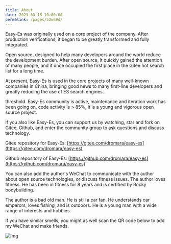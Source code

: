 ```yaml
---
title: About
date: 2023-03-18 10:00:00
permalink: /pages/52wa9d/
---
```


Easy-Es was originally used on a core project of the company. After production verifications, it began to be greatly transformed and fully integrated.

Open source, designed to help many developers around the world reduce the development burden. After open source, it quickly gained the attention of many people, and it once occupied the first place in the Gitee hot search list for a long time.

At present, Easy-Es is used in the core projects of many well-known companies in China, bringing good news to many first-line developers and greatly reducing the use of ES search engines.

threshold. Easy-Es community is active, maintenance and iteration work has been going on, code activity is > 85%, it is a young and vigorous open source project.

If you also like Easy-Es, you can support us by watching, star and fork on Gitee, Github, and enter the community group to ask questions and discuss technology.

Gitee repository for Easy-Es: [https://gitee.com/dromara/easy-es](https://gitee.com/dromara/easy-es)

Github repository of Easy-Es: [https://github.com/dromara/easy-es](https://github.com/dromara/easy-es)

You can also add the author's WeChat to communicate with the author about open source technologies, or discuss fitness issues. The author loves fitness. He has been in fitness for 8 years and is certified by Rocky bodybuilding.

The author is a bad old man. He is still a car fan. He understands car emperors, loves fishing, and is outdoors. He is a young man with a wide range of interests and hobbies.

If you have similar smells, you might as well scan the QR code below to add my WeChat and make friends.

![img](/img/wx.png)